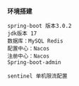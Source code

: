 **环境搭建**

    spring-boot 版本3.0.2
    jdk版本 17 
    数据库：MySQL Redis
    配置中心：Nacos
    注册中心：Nacos
    Spring-boot-admin

    sentinel 单机限流配置
